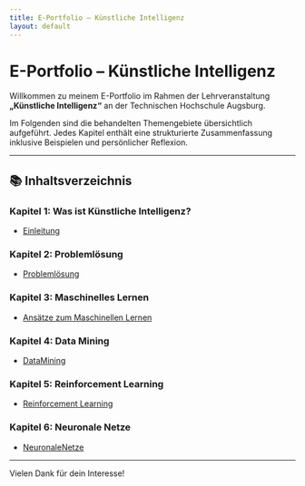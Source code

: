 ```yaml
---
title: E-Portfolio – Künstliche Intelligenz
layout: default
---
```


# E-Portfolio – Künstliche Intelligenz

Willkommen zu meinem E-Portfolio im Rahmen der Lehrveranstaltung **„Künstliche Intelligenz“** an der Technischen Hochschule Augsburg.

Im Folgenden sind die behandelten Themengebiete übersichtlich aufgeführt. Jedes Kapitel enthält eine strukturierte Zusammenfassung inklusive Beispielen und persönlicher Reflexion.

---

## 📚 Inhaltsverzeichnis

### Kapitel 1: Was ist Künstliche Intelligenz?
- [Einleitung](01_Was_ist_KI/Einleitung.md)

### Kapitel 2: Problemlösung
- [Problemlösung](02_Problemlösung/02_Problemlösung.md)

### Kapitel 3: Maschinelles Lernen
- [Ansätze zum Maschinellen Lernen](03_MaschinellesLernen/03_Ansätze%20zum%20Maschinellen%20Lernen.md)

### Kapitel 4: Data Mining
- [DataMining](04_DataMining/04_DataMining.md)

### Kapitel 5: Reinforcement Learning
- [Reinforcement Learning](05_Reinforcement_Learning/05_Reinforcement_Learning.md)

### Kapitel 6: Neuronale Netze
- [NeuronaleNetze](06_NeuronaleNetzte/06_NeuronaleNetze.md)

---

Vielen Dank für dein Interesse!
